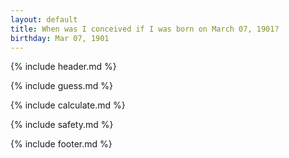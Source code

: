 ```yaml
---
layout: default
title: When was I conceived if I was born on March 07, 1901?
birthday: Mar 07, 1901
---
```


{% include header.md %}

{% include guess.md %}

{% include calculate.md %}

{% include safety.md %}

{% include footer.md %}



